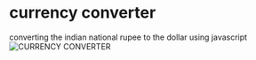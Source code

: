 # currency converter
 converting the indian national rupee to the dollar using javascript
![CURRENCY CONVERTER](https://github.com/malantivora04/currency/assets/146733377/4eccdd24-d75b-4ab0-ab98-88817a94cd2c)
